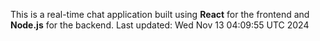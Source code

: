 This is a real-time chat application built using **React** for the frontend and **Node.js** for the backend.
Last updated: Wed Nov 13 04:09:55 UTC 2024

